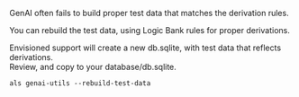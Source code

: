 GenAI often fails to build proper test data that matches the derivation rules.

You can rebuild the test data, using Logic Bank rules for proper derivations.

Envisioned support will create a new db.sqlite, with test data that reflects derivations.  
Review, and copy to your database/db.sqlite.

```
als genai-utils --rebuild-test-data 
```